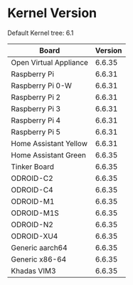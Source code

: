 
# Kernel Version

Default Kernel tree: 6.1

| Board | Version |
|-------|---------|
| Open Virtual Appliance | 6.6.35 |
| Raspberry Pi | 6.6.31 |
| Raspberry Pi 0-W | 6.6.31 |
| Raspberry Pi 2 | 6.6.31 |
| Raspberry Pi 3 | 6.6.31 |
| Raspberry Pi 4 | 6.6.31 |
| Raspberry Pi 5 | 6.6.31 |
| Home Assistant Yellow | 6.6.31 |
| Home Assistant Green | 6.6.35 |
| Tinker Board | 6.6.35 |
| ODROID-C2 | 6.6.35 |
| ODROID-C4 | 6.6.35 |
| ODROID-M1 | 6.6.35 |
| ODROID-M1S | 6.6.35 |
| ODROID-N2 | 6.6.35 |
| ODROID-XU4 | 6.6.35 |
| Generic aarch64 | 6.6.35 |
| Generic x86-64 | 6.6.35 |
| Khadas VIM3 | 6.6.35 |
